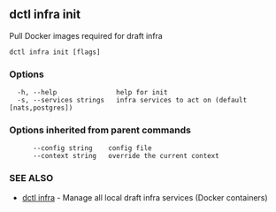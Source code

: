 ## dctl infra init

Pull Docker images required for draft infra

```
dctl infra init [flags]
```

### Options

```
  -h, --help               help for init
  -s, --services strings   infra services to act on (default [nats,postgres])
```

### Options inherited from parent commands

```
      --config string    config file
      --context string   override the current context
```

### SEE ALSO

* [dctl infra](dctl_infra.md)	 - Manage all local draft infra services (Docker containers)

